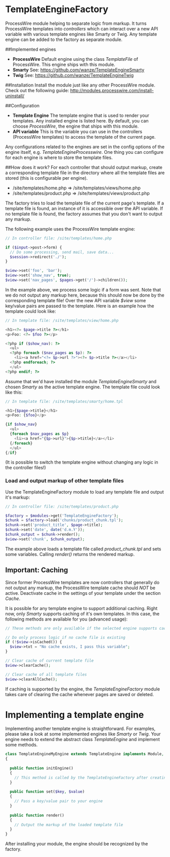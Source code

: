 TemplateEngineFactory
=====================
ProcessWire module helping to separate logic from markup. It turns ProcessWire templates into *controllers* which can interact over a new API variable with various template engines like Smarty or Twig. Any template engine can be added to the factory as separate module.

##Implemented engines
* **ProcessWire** Default engine using the class *TemplateFile* of ProcessWire. This engine ships with this module.
* **Smarty** See: https://github.com/wanze/TemplateEngineSmarty
* **Twig** See: https://github.com/wanze/TemplateEngineTwig

##Installation
Install the module just like any other ProcessWire module. Check out the following guide: http://modules.processwire.com/install-uninstall/

##Configuration
* **Template Engine** The template engine that is used to render your templates. Any installed engine is listed here. By default, you can choose *ProcessWire*, the engine that ships with this module.
* **API variable** This is the variable you can use in the controllers (ProcessWire templates) to access the template of the current page.

Any configurations related to the engines are set in the config options of the engine itself, e.g. *TemplateEngineProcesswire*. One thing you can configure for each engine is where to store the template files.

##How does it work?
For each controller that should output markup, create a corresponding template file in the directory where all the template files are stored (this is configurable per engine).

* /site/templates/home.php      => /site/templates/views/home.php
* /site/templates/product.php   => /site/templates/views/product.php

The factory tries to load the template file of the current page's template. If a template file is found, an instance of it is accessible over the API variable. If no template file is found, the factory assumes that you don't want to output any markup. 

The following example uses the ProcessWire template engine:
```php
// In controller file: /site/templates/home.php

if ($input->post->form) {
  // Do some processing, send mail, save data...
  $session->redirect('./');
}

$view->set('foo', 'bar');
$view->set('show_nav', true);
$view->set('nav_pages', $pages->get('/')->children());
```
In the example above, we process some logic if a form was sent. Note that we do not output any markup here, because this should now be done by the corresponding template file! Over the new API variable *$view* some key/value pairs are passed to the template. Here is an example how the template could look like:
```php
// In template file: /site/templates/view/home.php

<h1><?= $page->title ?></h1>
<p>Foo: <?= $foo ?></p>

<?php if ($show_nav): ?>
  <ul>
  <?php foreach ($nav_pages as $p): ?>
    <li><a href="<?= $p->url ?>"><?= $p->title ?></a></li>
  <?php endforeach; ?>
  </ul>
<?php endif; ?>
```
Assume that we'd have installed the module *TemplateEngineSmarty* and chosen *Smarty* as the active template engine. The template file could look like this:
```php
// In template file: /site/templates/smarty/home.tpl

<h1>{$page->title}</h1>
<p>Foo: {$foo}</p>

{if $show_nav}
  <ul>
  {foreach $nav_pages as $p}
    <li><a href="{$p->url}">{$p->title}</a></li>
  {/foreach}
  </ul>
{/if}
```
(It is possible to switch the template engine without changing any logic in the controller files!)

### Load and output markup of other template files
Use the TemplateEngineFactory module to load any template file and output it's markup:
```php
// In controller file: /site/templates/product.php

$factory = $modules->get('TemplateEngineFactory');
$chunk = $factory->load('chunks/product_chunk.tpl');
$chunk->set('product_title', $page->title);
$chunk->set('date', date('d.m.Y'));
$chunk_output = $chunk->render();
$view->set('chunk', $chunk_output);
```
The example above loads a template file called *product_chunk.tpl* and sets some variables. Calling *render()* returns the rendered markup.

## Important: Caching
Since former ProcessWire templates are now controllers that generally do not output any markup, the ProcessWire template cache should *NOT* be active. Deactivate cache in the settings of your template under the section *Cache*.

It is possible for any template engine to support additional caching. Right now, only *Smarty* supports caching of it's own templates. In this case, the following methods are available for you (advanced usage):
```php
// These methods are only available if the selected engine supports caching!!

// Do only process logic if no cache file is existing
if (!$view->isCached()) {
  $view->txt = "No cache exists, I pass this variable";
}

// Clear cache of current template file
$view->clearCache();

// Clear cache of all template files
$view->clearAllCache();
```
If caching is supported by the engine, the *TemplateEngineFactory* module takes care of clearing the cache whenever pages are saved or deleted.

# Implementing a template engine
Implementing another template engine is straightforward. For examples, please take a look at some implemented engines like *Smarty* or *Twig*. Your engine needs to extend the abstract class *TemplateEngine* and implement some methods.
```php
class TemplateEngineMyEngine extends TemplateEngine implements Module, ConfigurableModule
{
  
  public function initEngine()
  {
    // This method is called by the TemplateEngineFactory after creating an instance. Setup the engine here.
  }
  
  public function set($key, $value)
  {
    // Pass a key/value pair to your engine
  }
  
  public function render()
  {
    // Output the markup of the loaded template file
  }
}
```
After installing your module, the engine should be recognized by the factory.
